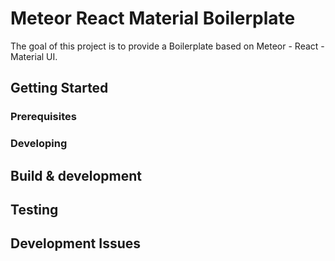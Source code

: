 # Meteor React Material Boilerplate

The goal of this project is to provide a Boilerplate based on Meteor - React - Material UI.

## Getting Started

### Prerequisites

### Developing

## Build & development

## Testing

## Development Issues
